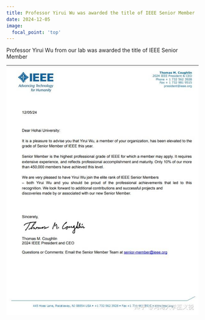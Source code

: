 ```yaml
---
title: Professor Yirui Wu was awarded the title of IEEE Senior Member
date: 2024-12-05
image:
  focal_point: 'top'
---
```

Professor Yirui Wu from our lab was awarded the title of IEEE Senior Member
<!--more-->
![IEEE Senior Member](24-12-5.jpg)
